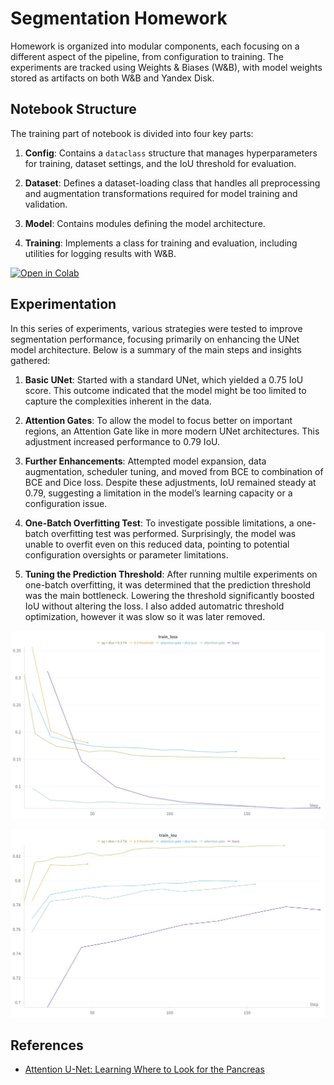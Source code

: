 # Segmentation Homework

Homework is organized into modular components, each focusing on a different aspect of the pipeline, from configuration to training. The experiments are tracked using Weights & Biases (W&B), with model weights stored as artifacts on both W&B and Yandex Disk.


## Notebook Structure

The training part of notebook is divided into four key parts:

1. **Config**: Contains a `dataclass` structure that manages hyperparameters for training, dataset settings, and the IoU threshold for evaluation.
  
2. **Dataset**: Defines a dataset-loading class that handles all preprocessing and augmentation transformations required for model training and validation.

3. **Model**: Contains modules defining the model architecture.

4. **Training**: Implements a class for training and evaluation, including utilities for logging results with W&B.

[![Open in Colab](https://colab.research.google.com/assets/colab-badge.svg)](https://colab.research.google.com/github/aspisov/courses/blob/master/hse_deep_learning/hw2/notebook.ipynb)


## Experimentation

In this series of experiments, various strategies were tested to improve segmentation performance, focusing primarily on enhancing the UNet model architecture. Below is a summary of the main steps and insights gathered:

1. **Basic UNet**: Started with a standard UNet, which yielded a 0.75 IoU score. This outcome indicated that the model might be too limited to capture the complexities inherent in the data.

2. **Attention Gates**: To allow the model to focus better on important regions, an Attention Gate like in more modern UNet architectures. This adjustment increased performance to 0.79 IoU.

3. **Further Enhancements**: Attempted model expansion, data augmentation, scheduler tuning, and moved from BCE to combination of BCE and Dice loss. Despite these adjustments, IoU remained steady at 0.79, suggesting a limitation in the model’s learning capacity or a configuration issue.

4. **One-Batch Overfitting Test**: To investigate possible limitations, a one-batch overfitting test was performed. Surprisingly, the model was unable to overfit even on this reduced data, pointing to potential configuration oversights or parameter limitations.

5. **Tuning the Prediction Threshold**: After running multile experiments on one-batch overfitting, it was determined that the prediction threshold was the main bottleneck. Lowering the threshold significantly boosted IoU without altering the loss. I also added automatric threshold optimization, however it was slow so it was later removed.

![train loss](train_loss.png)

![train iou](train_iou.png)


## References

- [Attention U-Net: Learning Where to Look for the Pancreas](https://arxiv.org/abs/1804.03999v3)

